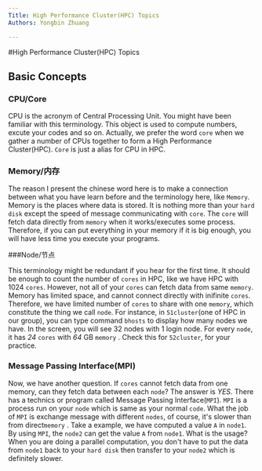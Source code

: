 ```yaml
---
Title: High Performance Cluster(HPC) Topics
Authors: Yongbin Zhuang

---
```






#High Performance Cluster(HPC) Topics

## Basic Concepts

### CPU/Core

CPU is the acronym of Central Processing Unit. You might have been familiar with this terminology. This object is used to compute numbers, excute your codes and so on. Actually, we prefer the word `core` when we gather a number of CPUs together to form a High Performance Cluster(HPC). `Core` is just a alias for CPU in HPC.

### Memory/内存

The reason I present the chinese word here is to make a connection between what you have learn before and the terminology here, like `Memory`. Memory is the places where data is stored. It is nothing more than your `hard disk` except the speed of message communicating with `core`. The `core` will fetch data directly from `memory` when it works/executes some process. Therefore, if you can put everything in your memory if it is big enough, you will have less time you execute your programs.

###Node/节点

This terminology might be redundant if you hear for the first time. It should be enough to count the number of `cores` in HPC, like we have HPC with 1024 `cores`. However, not all of your `cores` can fetch data from same `memory`. Memory has limited space, and cannot connect directly with inifinite `cores`.  Therefore, we have limited number of `cores` to share with one `memory`, which constitute the thing we call `node`. For instance, in `51cluster`(one of HPC in our group), you can type command `bhosts` to display how many nodes we have. In the screen, you will see 32 nodes with 1 login node. For every `node`, it has *24* `cores` with *64* GB `memory` . Check this for `52cluster`, for your practice.

### Message Passing Interface(MPI)

Now, we have another question. If `cores` cannot fetch data from one memory, can they fetch data between each `node`? The answer is *YES*. There has a technics or program called Message Passing Interface(`MPI`). `MPI` is a process run on your `node` which is same as your normal `code`. What the job of `MPI` is exchange message with different `nodes`, of course, it's slower than from direct`memory` . Take a example, we have computed a value `A` in `node1`. By using `MPI`, the `node2` can get the value `A` from `node1`. What is the usage? When you are doing a parallel computation, you don't have to put the data from `node1` back to your `hard disk` then transfer to your `node2` which is definitely slower.







